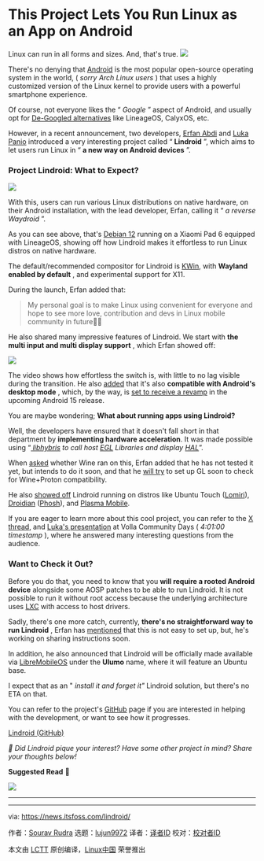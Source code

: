 [#]: subject: "This Project Lets You Run Linux as an App on Android"
[#]: via: "https://news.itsfoss.com/lindroid/"
[#]: author: "Sourav Rudra https://news.itsfoss.com/author/sourav/"
[#]: collector: "lujun9972/lctt-scripts-1705972010"
[#]: translator: " "
[#]: reviewer: " "
[#]: publisher: " "
[#]: url: " "

This Project Lets You Run Linux as an App on Android
======
Linux can run in all forms and sizes. And, that's true.
[![][1]][2]

There's no denying that [Android][3] is the most popular open-source operating system in the world, ( _sorry Arch Linux users_ ) that uses a highly customized version of the Linux kernel to provide users with a powerful smartphone experience.

Of course, not everyone likes the “ _Google_ ” aspect of Android, and usually opt for [De-Googled alternatives][4] like LineageOS, CalyxOS, etc.

However, in a recent announcement, two developers, [Erfan Abdi][5] and [Luka Panio][6] introduced a very interesting project called “ **Lindroid** ”, which aims to let users run Linux in “ **a new way on Android devices** ”.

### Project Lindroid: What to Expect?

![][7]

With this, users can run various Linux distributions on native hardware, on their Android installation, with the lead developer, Erfan, calling it “ _a reverse Waydroid_ ”.

As you can see above, that's [Debian 12][8] running on a Xiaomi Pad 6 equipped with LineageOS, showing off how Lindroid makes it effortless to run Linux distros on native hardware.

The default/recommended compositor for Lindroid is [KWin][9], with **Wayland enabled by default** , and experimental support for X11.

During the launch, Erfan added that:

> My personal goal is to make Linux using convenient for everyone and hope to see more love, contribution and devs in Linux mobile community in future🙏🙏

He also shared many impressive features of Lindroid. We start with **the multi input and multi display support** , which Erfan showed off:

![][10]

The video shows how effortless the switch is, with little to no lag visible during the transition. He also [added][11] that it's also **compatible with Android's desktop mode** , which, by the way, is [set to receive a revamp][12] in the upcoming Android 15 release.

You are maybe wondering; **What about running apps using Lindroid?**

Well, the developers have ensured that it doesn't fall short in that department by **implementing hardware acceleration**. It was made possible using “[ _libhybris_][13] _to call host_ [_EGL_][14] _Libraries and display_ [_HAL_][15]”.

When [asked][16] whether Wine ran on this, Erfan added that he has not tested it yet, but intends to do it soon, and that he [will try][17] to set up GL soon to check for Wine+Proton compatibility.

He also [showed off][18] Lindroid running on distros like Ubuntu Touch ([Lomiri][19]), [Droidian][20] ([Phosh][21]), and [Plasma Mobile][22].

If you are eager to learn more about this cool project, you can refer to the [X thread][23], and [Luka's presentation][24] at Volla Community Days ( _4:01:00 timestamp_ ), where he answered many interesting questions from the audience.

### Want to Check it Out?

Before you do that, you need to know that you **will require a rooted Android device** alongside some AOSP patches to be able to run Lindroid. It is not possible to run it without root access because the underlying architecture uses [LXC][25] with access to host drivers.

Sadly, there's one more catch, currently, **there's no straightforward way to run Lindroid** , Erfan has [mentioned][26] that this is not easy to set up, but, he's working on sharing instructions soon.

In addition, he also announced that Lindroid will be officially made available via [LibreMobileOS][27] under the **Ulumo** name, where it will feature an Ubuntu base.

I expect that as an " _install it and forget it"_ Lindroid solution, but there's no ETA on that.

You can refer to the project's [GitHub][28] page if you are interested in helping with the development, or want to see how it progresses.

[Lindroid (GitHub)][28]

_💬 Did Lindroid pique your interest? Have some other project in mind? Share your thoughts below!_

**Suggested Read** 📖

![][29]

* * *

--------------------------------------------------------------------------------

via: https://news.itsfoss.com/lindroid/

作者：[Sourav Rudra][a]
选题：[lujun9972][b]
译者：[译者ID](https://github.com/译者ID)
校对：[校对者ID](https://github.com/校对者ID)

本文由 [LCTT](https://github.com/LCTT/TranslateProject) 原创编译，[Linux中国](https://linux.cn/) 荣誉推出

[a]: https://news.itsfoss.com/author/sourav/
[b]: https://github.com/lujun9972
[1]: https://news.itsfoss.com/assets/images/pikapods-banner-v3.webp
[2]: https://www.pikapods.com/?utm_campaign=banner-2024-05&utm_source=itsfoss
[3]: https://www.android.com/
[4]: https://itsfoss.com/android-distributions-roms/
[5]: https://x.com/Khode_Erfan
[6]: https://x.com/lukapanio
[7]: https://news.itsfoss.com/content/images/2024/06/Lindroid_a.jpeg
[8]: https://news.itsfoss.com/debian-12-release/
[9]: https://en.wikipedia.org/wiki/KWin
[10]: https://news.itsfoss.com/content/images/2024/06/Lindroid_b.gif
[11]: https://x.com/Khode_Erfan/status/1802332143579742336
[12]: https://www.androidauthority.com/android-15-desktop-mode-demo-3430991/
[13]: https://github.com/libhybris/libhybris
[14]: https://en.wikipedia.org/wiki/EGL_(API)
[15]: https://source.android.com/docs/core/graphics/hwc
[16]: https://x.com/stashyymane/status/1802419147961254322
[17]: https://x.com/4k_isn/status/1802364478803296729
[18]: https://x.com/Khode_Erfan/status/1802331901933334839
[19]: https://lomiri.com/
[20]: https://droidian.org/
[21]: https://github.com/droidian/phosh
[22]: https://plasma-mobile.org/
[23]: https://x.com/Khode_Erfan/status/1802331845633212554
[24]: https://www.youtube.com/live/7vF5647gNbo?si=q5mxoLeEhhlTC5ew&t=14460
[25]: https://linuxcontainers.org/
[26]: https://x.com/basujindal/status/1802425576436744680
[27]: https://lmo.framer.website/
[28]: https://github.com/linux-on-droid/
[29]: https://itsfoss.com/content/images/size/w256h256/2022/12/android-chrome-192x192.png
